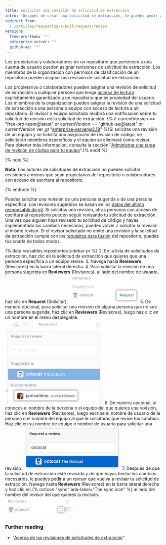 ```yaml
---
title: Solicitar una revisión de solicitud de extracción
intro: 'Después de crear una solicitud de extracción, le puedes pedir a una persona específica que revise los cambios que propusiste. Si eres miembro de la organización, también puedes solicitarle a un equipo específico que revise tus cambios.'
redirect_from:
  - /articles/requesting-a-pull-request-review
versions:
  free-pro-team: '*'
  enterprise-server: '*'
  github-ae: '*'
---
```


Los propietarios y colaboradores de un repositorio que pertenece a una cuenta de usuario pueden asignar revisiones de solicitud de extracción. Los miembros de la organización con permisos de clasificación de un repositorio pueden asignar una revisión de solicitud de extracción.

Los propietarios o colaboradores pueden asignar una revisión de solicitud de extracción a cualquier persona que tenga [acceso de lectura](/articles/access-permissions-on-github) explícitamente garantizado a un repositorio que es propiedad del usuario. Los miembros de la organización pueden asignar la revisión de una solicitud de extracción a una persona o equipo con acceso de lectura a un repositorio. El revisor o equipo solicitado recibirá una notificación sobre tu solicitud de revisión de la solicitud de extracción. {% if currentVersion == "free-pro-team@latest" or currentVersion == "github-ae@latest" or currentVersion ver_gt "enterprise-server@2.19" %}Si solicitas una revisión de un equipo y se habilita una asignación de revisión de código, se solicitarán miembros específicos y el equipo se eliminará como revisor. Para obtener más información, consulta la sección "[Administrar una tarea de revisión de código para tu equipo](/github/setting-up-and-managing-organizations-and-teams/managing-code-review-assignment-for-your-team)".{% endif %}

{% note %}

**Nota:** Los autores de solicitudes de extracción no pueden solicitar revisiones a menos que sean propietarios del repositorio o colaboradores con acceso de escritura al repositorio.

{% endnote %}

Puedes solicitar una revisión de una persona sugerida o de una persona específica. Los revisores sugeridos se basan en los [datos del último responsable de git](/articles/tracking-changes-in-a-file/). Si solicitas una revisión, otras personas con acceso de escritura al repositorio pueden seguir revisando tu solicitud de extracción. Una vez que alguien haya revisado tu solicitud de código y hayas implementado los cambios necesarios, puedes volver a solicitar la revisión al mismo revisor. Si el revisor solicitado no emite una revisión y la solicitud de extracción cumple con los [requisitos para fusión](/articles/defining-the-mergeability-of-pull-requests) del repositorio, puedes fusionarla de todos modos.

{% data reusables.repositories.sidebar-pr %}
2. En la lista de solicitudes de extracción, haz clic en la solicitud de extracción que quieres que una persona específica o un equipo revise.
3. Navega hacia **Reviewers** (Revisores) en la barra lateral derecha.
4. Para solicitar la revisión de una persona sugerida en **Reviewers** (Revisores), al lado del nombre de usuario, haz clic en **Request** (Solicitar). ![Icono Reviewers request (Solicitud de revisores) en la barra lateral derecha](/assets/images/help/pull_requests/request-suggested-review.png)
5. De manera opcional, para solicitar una revisión de alguna persona que no sea una persona sugerida, haz clic en **Reviewers** (Revisores), luego haz clic en un nombre en el menú desplegable. ![Icono Reviewers gear (Parámetro de revisores) en la barra lateral derecha](/assets/images/help/pull_requests/request-a-review-not-suggested.png)
6. De manera opcional, si conoces el nombre de la persona o el equipo del que quieres una revisión, haz clic en **Reviewers** (Revisores), luego escribe el nombre de usuario de la persona o el nombre del equipo al que le solicitarás que revise tus cambios. Haz clic en su nombre de equipo o nombre de usuario para solicitar una revisión. ![Campo para ingresar el nombre de usuario de un revisor y desplegable con el nombre del revisor](/assets/images/help/pull_requests/choose-pull-request-reviewer.png)
7. Después de que la solicitud de extracción esté revisada y de que hayas hecho los cambios necesarios, le puedes pedir a un revisor que vuelva a revisar tu solicitud de extracción. Navega hasta **Reviewers** (Revisores) en la barra lateral derecha y haz clic en {% octicon "sync" aria-label="The sync icon" %} al lado del nombre del revisor del que quieres la revisión. ![Icono Re-review sync (Sincronización de volver a revisar) en la barra lateral derecha](/assets/images/help/pull_requests/request-re-review.png)

### Further reading

- "[Acerca de las revisiones de solicitudes de extracción](/articles/about-pull-request-reviews)"
